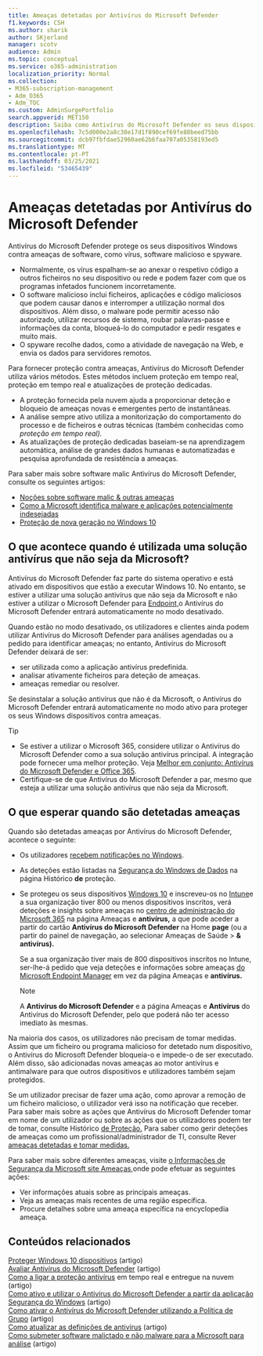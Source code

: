 ```yaml
---
title: Ameaças detetadas por Antivírus do Microsoft Defender
f1.keywords: CSH
ms.author: sharik
author: SKjerland
manager: scotv
audience: Admin
ms.topic: conceptual
ms.service: o365-administration
localization_priority: Normal
ms.collection:
- M365-subscription-management
- Adm_O365
- Adm_TOC
ms.custom: AdminSurgePortfolio
search.appverid: MET150
description: Saiba como Antivírus do Microsoft Defender os seus dispositivos Windows contra ameaças de software, como vírus, software malicioso e spyware.
ms.openlocfilehash: 7c5d000e2a8c30e17d1f890cef69fe88beed75bb
ms.sourcegitcommit: dcb97fbfdae52960ae62b6faa707a05358193ed5
ms.translationtype: MT
ms.contentlocale: pt-PT
ms.lasthandoff: 03/25/2021
ms.locfileid: "53465439"
---
```

# <a name="threats-detected-by-microsoft-defender-antivirus"></a>Ameaças detetadas por Antivírus do Microsoft Defender

Antivírus do Microsoft Defender protege os seus dispositivos Windows contra ameaças de software, como vírus, software malicioso e spyware.

- Normalmente, os vírus espalham-se ao anexar o respetivo código a outros ficheiros no seu dispositivo ou rede e podem fazer com que os programas infetados funcionem incorretamente.
- O software malicioso inclui ficheiros, aplicações e código maliciosos que podem causar danos e interromper a utilização normal dos dispositivos. Além disso, o malware pode permitir acesso não autorizado, utilizar recursos de sistema, roubar palavras-passe e informações da conta, bloqueá-lo do computador e pedir resgates e muito mais.
- O spyware recolhe dados, como a atividade de navegação na Web, e envia os dados para servidores remotos.
 
Para fornecer proteção contra ameaças, Antivírus do Microsoft Defender utiliza vários métodos. Estes métodos incluem proteção em tempo real, proteção em tempo real e atualizações de proteção dedicadas.

- A proteção fornecida pela nuvem ajuda a proporcionar deteção e bloqueio de ameaças novas e emergentes perto de instantâneas.
- A análise sempre ativo utiliza a monitorização do comportamento do processo e de ficheiros e outras técnicas (também conhecidas como *proteção em tempo real).*
- As atualizações de proteção dedicadas baseiam-se na aprendizagem automática, análise de grandes dados humanas e automatizadas e pesquisa aprofundada de resistência a ameaças. 

Para saber mais sobre software malic Antivírus do Microsoft Defender, consulte os seguintes artigos: 

- [Noções sobre software malic & outras ameaças](/windows/security/threat-protection/intelligence/understanding-malware)
- [Como a Microsoft identifica malware e aplicações potencialmente indesejadas](/windows/security/threat-protection/intelligence/criteria)
- [Proteção de nova geração no Windows 10](/windows/security/threat-protection/microsoft-defender-antivirus/microsoft-defender-antivirus-in-windows-10)

## <a name="what-happens-when-a-non-microsoft-antivirus-solution-is-used"></a>O que acontece quando é utilizada uma solução antivírus que não seja da Microsoft? 

Antivírus do Microsoft Defender faz parte do sistema operativo e está ativado em dispositivos que estão a executar Windows 10. No entanto, se estiver a utilizar uma solução antivírus que não seja da Microsoft e não estiver a utilizar o Microsoft Defender para [Endpoint,](/windows/security/threat-protection/microsoft-defender-atp/microsoft-defender-advanced-threat-protection)o Antivírus do Microsoft Defender entrará automaticamente no modo desativado.  

Quando estão no modo desativado, os utilizadores e clientes ainda podem utilizar Antivírus do Microsoft Defender para análises agendadas ou a pedido para identificar ameaças; no entanto, Antivírus do Microsoft Defender deixará de ser:

- ser utilizada como a aplicação antivírus predefinida.
- analisar ativamente ficheiros para deteção de ameaças.
- ameaças remediar ou resolver.

Se desinstalar a solução antivírus que não é da Microsoft, o Antivírus do Microsoft Defender entrará automaticamente no modo ativo para proteger os seus Windows dispositivos contra ameaças.

> [!TIP]
> - Se estiver a utilizar o Microsoft 365, considere utilizar o Antivírus do Microsoft Defender como a sua solução antivírus principal. A integração pode fornecer uma melhor proteção. Veja [Melhor em conjunto: Antivírus do Microsoft Defender e Office 365](/windows/security/threat-protection/microsoft-defender-antivirus/office-365-microsoft-defender-antivirus).
> - Certifique-se de que Antivírus do Microsoft Defender a par, mesmo que esteja a utilizar uma solução antivírus que não seja da Microsoft.

## <a name="what-to-expect-when-threats-are-detected"></a>O que esperar quando são detetadas ameaças

Quando são detetadas ameaças por Antivírus do Microsoft Defender, acontece o seguinte:

- Os utilizadores [recebem notificações no Windows](https://support.microsoft.com/windows/8942c744-6198-fe56-4639-34320cf9444e). 
- As deteções estão listadas na [Segurança do Windows de Dados](/windows/security/threat-protection/windows-defender-security-center/windows-defender-security-center) na página Histórico **de** proteção.  
- Se protegeu os seus dispositivos [Windows 10](secure-win-10-pcs.md) e inscreveu-os no [Intune](/mem/intune/enrollment/windows-enrollment-methods)e a sua organização tiver 800 ou menos dispositivos inscritos, verá deteções e insights sobre ameaças no <a href="https://go.microsoft.com/fwlink/p/?linkid=2024339" target="_blank">centro de administração do Microsoft 365</a> na página Ameaças e  **antivírus,** a que pode aceder a partir do cartão **Antivírus do Microsoft Defender** na Home **page** (ou a partir do painel de navegação, ao selecionar Ameaças de Saúde  >  **& antivírus).**

    Se a sua organização tiver mais de 800 dispositivos inscritos no Intune, ser-lhe-á pedido que veja deteções e informações sobre ameaças [do Microsoft Endpoint Manager](/mem/endpoint-manager-overview) em vez da página Ameaças e **antivírus.**
 
    > [!NOTE]
    > A **Antivírus do Microsoft Defender** e a página Ameaças e **Antivírus** do Antivírus do Microsoft Defender, pelo que poderá não ter acesso imediato às mesmas.

Na maioria dos casos, os utilizadores não precisam de tomar medidas. Assim que um ficheiro ou programa malicioso for detetado num dispositivo, o Antivírus do Microsoft Defender bloqueia-o e impede-o de ser executado. Além disso, são adicionadas novas ameaças ao motor antivírus e antimalware para que outros dispositivos e utilizadores também sejam protegidos.  

Se um utilizador precisar de fazer uma ação, como aprovar a remoção de um ficheiro malicioso, o utilizador verá isso na notificação que receber. Para saber mais sobre as ações que Antivírus do Microsoft Defender tomar em nome de um utilizador ou sobre as ações que os utilizadores podem ter de tomar, consulte Histórico [de Proteção.](https://support.microsoft.com/office/f1e5fd95-09b4-46d1-b8c7-1059a1e09708) Para saber como gerir deteções de ameaças como um profissional/administrador de TI, consulte Rever [ameaças detetadas e tomar medidas.](review-threats-take-action.md)

Para saber mais sobre diferentes ameaças, visite <a href="https://www.microsoft.com/wdsi/threats" target="_blank">o Informações de Segurança da Microsoft site Ameaças,</a>onde pode efetuar as seguintes ações: 

- Ver informações atuais sobre as principais ameaças.
- Veja as ameaças mais recentes de uma região específica.
- Procure detalhes sobre uma ameaça específica na encyclopedia ameaça.

## <a name="related-content"></a>Conteúdos relacionados

[Proteger Windows 10 dispositivos](secure-windows-10-devices.md) (artigo)\
[Avaliar Antivírus do Microsoft Defender](/windows/security/threat-protection/microsoft-defender-antivirus/evaluate-microsoft-defender-antivirus) (artigo)\
[Como a ligar a proteção antivírus](/mem/intune/user-help/turn-on-defender-windows#turn-on-real-time-and-cloud-delivered-protection) em tempo real e entregue na nuvem (artigo)\
[Como ativo e utilizar o Antivírus do Microsoft Defender a partir da aplicação Segurança do Windows](/windows/security/threat-protection/microsoft-defender-antivirus/microsoft-defender-security-center-antivirus) (artigo)\
[Como ativar o Antivírus do Microsoft Defender utilizando a Política de Grupo](/mem/intune/user-help/turn-on-defender-windows#turn-on-windows-defender) (artigo)\
[Como atualizar as definições de antivírus](/mem/intune/user-help/turn-on-defender-windows#update-your-antivirus-definitions) (artigo)\
[Como submeter software malictado e não malware para a Microsoft para análise](/microsoft-365/security/office-365-security/submitting-malware-and-non-malware-to-microsoft-for-analysis) (artigo)
